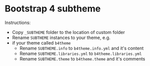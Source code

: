 # Bootstrap 4 subtheme

Instructions:

* Copy `_SUBTHEME` folder to the location of custom folder
* Rename `SUBTHEME` instances to your theme, e.g. 
* if your theme called `b4theme`
  * Rename `SUBTHEME.info` to `b4theme.info.yml` and it's content
  * Rename `SUBTHEME.libraries.yml` to `b4theme.libraries.yml`
  * Rename `SUBTHEME.theme` to `b4theme.theme` and it's comments
